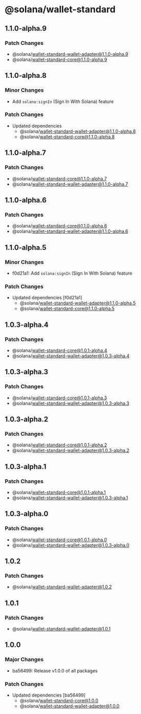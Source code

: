 # @solana/wallet-standard

## 1.1.0-alpha.9

### Patch Changes

-   @solana/wallet-standard-wallet-adapter@1.1.0-alpha.9
-   @solana/wallet-standard-core@1.1.0-alpha.9

## 1.1.0-alpha.8

### Minor Changes

-   Add `solana:signIn` (Sign In With Solana) feature

### Patch Changes

-   Updated dependencies
    -   @solana/wallet-standard-wallet-adapter@1.1.0-alpha.8
    -   @solana/wallet-standard-core@1.1.0-alpha.8

## 1.1.0-alpha.7

### Patch Changes

-   @solana/wallet-standard-core@1.1.0-alpha.7
-   @solana/wallet-standard-wallet-adapter@1.1.0-alpha.7

## 1.1.0-alpha.6

### Patch Changes

-   @solana/wallet-standard-core@1.1.0-alpha.6
-   @solana/wallet-standard-wallet-adapter@1.1.0-alpha.6

## 1.1.0-alpha.5

### Minor Changes

-   f0d21a1: Add `solana:signIn` (Sign In With Solana) feature

### Patch Changes

-   Updated dependencies [f0d21a1]
    -   @solana/wallet-standard-wallet-adapter@1.1.0-alpha.5
    -   @solana/wallet-standard-core@1.1.0-alpha.5

## 1.0.3-alpha.4

### Patch Changes

-   @solana/wallet-standard-core@1.0.1-alpha.4
-   @solana/wallet-standard-wallet-adapter@1.0.3-alpha.4

## 1.0.3-alpha.3

### Patch Changes

-   @solana/wallet-standard-core@1.0.1-alpha.3
-   @solana/wallet-standard-wallet-adapter@1.0.3-alpha.3

## 1.0.3-alpha.2

### Patch Changes

-   @solana/wallet-standard-core@1.0.1-alpha.2
-   @solana/wallet-standard-wallet-adapter@1.0.3-alpha.2

## 1.0.3-alpha.1

### Patch Changes

-   @solana/wallet-standard-core@1.0.1-alpha.1
-   @solana/wallet-standard-wallet-adapter@1.0.3-alpha.1

## 1.0.3-alpha.0

### Patch Changes

-   @solana/wallet-standard-core@1.0.1-alpha.0
-   @solana/wallet-standard-wallet-adapter@1.0.3-alpha.0

## 1.0.2

### Patch Changes

-   @solana/wallet-standard-wallet-adapter@1.0.2

## 1.0.1

### Patch Changes

-   @solana/wallet-standard-wallet-adapter@1.0.1

## 1.0.0

### Major Changes

-   ba56499: Release v1.0.0 of all packages

### Patch Changes

-   Updated dependencies [ba56499]
    -   @solana/wallet-standard-core@1.0.0
    -   @solana/wallet-standard-wallet-adapter@1.0.0
